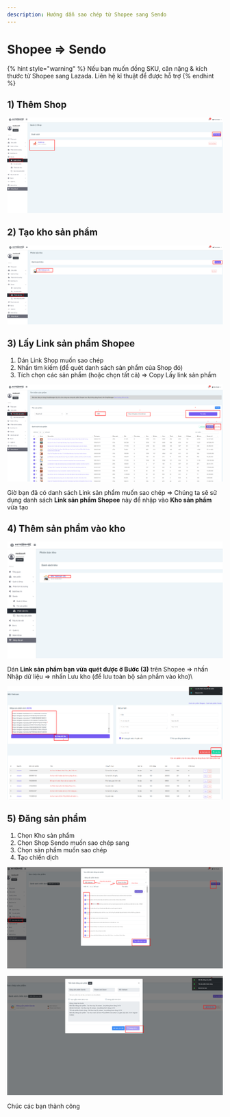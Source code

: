 ```yaml
---
description: Hướng dẫn sao chép từ Shopee sang Sendo
---
```


# Shopee => Sendo

{% hint style="warning" %}
Nếu bạn muốn đồng SKU, cân nặng & kích thước từ Shopee sang Lazada. Liên hệ kĩ thuật để được hỗ trợ
{% endhint %}

## 1) Thêm Shop

![Thêm Shop bạn muôn sao chép vào hệ thống](<../../../.gitbook/assets/image (81).png>)

## 2) Tạo kho sản phẩm

![Tạo kho lưu sản phẩm để sao chép](<../../../.gitbook/assets/image (82).png>)

## 3) Lấy Link sản phẩm Shopee

1. Dán Link Shop muốn sao chép
2. Nhấn tìm kiếm (để quét danh sách sản phẩm của Shop đó)
3. Tích chọn các sản phẩm (hoặc chọn tất cả) => Copy Lấy link sản phẩm

![Lấy link sản phẩm trên Shopee](<../../../.gitbook/assets/image (83).png>)

Giờ bạn đã có danh sách Link sản phẩm muốn sao chép => Chúng ta sẽ sử dụng danh sách **Link sản phẩm Shopee** này để nhập vào **Kho sản phẩm** vừa tạo

## 4) Thêm sản phẩm vào kho

![Chọn kho => Nhập sản phẩm](<../../../.gitbook/assets/image (84).png>)

Dán **Link sản phẩm bạn vừa quét được ở Bước (3)** trên Shopee => nhấn Nhập dữ liệu => nhấn Lưu kho (để lưu toàn bộ sản phẩm vào kho)\\

![Dán Link sản phẩm ở Bước 3 => Nhập kho](<../../../.gitbook/assets/image (85).png>)

## 5) Đăng sản phẩm

1. Chọn Kho sản phẩm
2. Chọn Shop Sendo muốn sao chép sang
3. Chọn sản phẩm muốn sao chép
4. Tạo chiến dịch

![Tạo chiến dịch đăng sản phẩm](<../../../.gitbook/assets/image (86).png>)

![Bấm đăng và đơi hệ thống xử lý](<../../../.gitbook/assets/image (87).png>)

Chúc các bạn thành công
